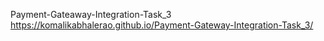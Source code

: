 Payment-Gateaway-Integration-Task_3
https://komalikabhalerao.github.io/Payment-Gateway-Integration-Task_3/
